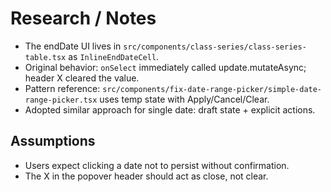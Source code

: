# Research / Notes

- The endDate UI lives in `src/components/class-series/class-series-table.tsx` as `InlineEndDateCell`.
- Original behavior: `onSelect` immediately called update.mutateAsync; header X cleared the value.
- Pattern reference: `src/components/fix-date-range-picker/simple-date-range-picker.tsx` uses temp state with Apply/Cancel/Clear.
- Adopted similar approach for single date: draft state + explicit actions.

## Assumptions

- Users expect clicking a date not to persist without confirmation.
- The X in the popover header should act as close, not clear.
